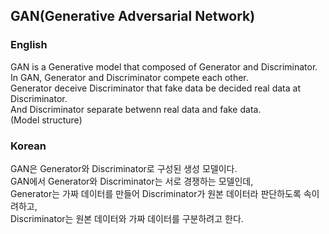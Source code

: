 ## GAN(Generative Adversarial Network)

### English
GAN is a Generative model that composed of Generator and Discriminator.<br>
In GAN, Generator and Discriminator compete each other.<br>
Generator deceive Discriminator that fake data be decided real data at Discriminator.<br>
And Discriminator separate betwenn real data and fake data.<br>
(Model structure)<br>

### Korean
GAN은 Generator와 Discriminator로 구성된 생성 모델이다.<br>
GAN에서 Generator와 Discriminator는 서로 경쟁하는 모델인데,<br>
Generator는 가짜 데이터를 만들어 Discriminator가 원본 데이터라 판단하도록 속이려하고,<br>
Discriminator는 원본 데이터와 가짜 데이터를 구분하려고 한다.<br>
